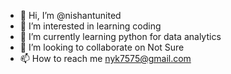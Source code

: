 - 👋 Hi, I’m @nishantunited
- 👀 I’m interested in learning coding
- 🌱 I’m currently learning python for data analytics
- 💞️ I’m looking to collaborate on Not Sure
- 📫 How to reach me nyk7575@gmail.com

<!---
nishantunited/nishantunited is a ✨ special ✨ repository because its `README.md` (this file) appears on your GitHub profile.
You can click the Preview link to take a look at your changes.
--->
